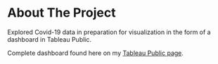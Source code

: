 # About The Project
Explored Covid-19 data in preparation for visualization in the form of a dashboard in Tableau Public.

Complete dashboard found here on my [Tableau Public page](https://public.tableau.com/app/profile/will.nguyen/viz/Covid-19Visualization_16336779056520/Dashboard1).
